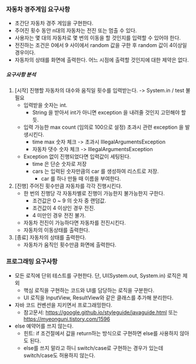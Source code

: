 ### 자동차 경주게임 요구사항
* 초간단 자동차 경주 게임을 구현한다.
* 주어진 횟수 동안 n대의 자동차는 전진 또는 멈출 수 있다.
* 사용자는 몇 대의 자동차로 몇 번의 이동을 할 것인지를 입력할 수 있어야 한다.
* 전진하는 조건은 0에서 9 사이에서 random 값을 구한 후 random 값이 4이상일 경우이다.
* 자동차의 상태를 화면에 출력한다. 어느 시점에 출력할 것인지에 대한 제약은 없다.

##### 요구사항 분석
1. [시작] 진행할 자동차의 대수와 움직일 횟수를 입력받는다. -> System.in / test 불필요
    * 입력받을 숫자는 int.
      - String 을 받아서 int가 아니면 exception 을 내려줄 것인지 고민해야 할 듯.
    * 입력 가능한 max count (임의로 100으로 설정) 초과시 관련 exception 을 발생시킨다.
      - time max 숫자 체크 -> 초과시 IllegalArgumentsException
      - 자동차 댓수 숫자 체크 -> IllegalArgumentsException
    * Exception 없이 진행되었다면 입력값이 세팅된다.
      - time 은 단순 숫자로 저장
      - cars 는 입력된 숫자만큼의 car 를 생성하여 리스트로 저장.
        - car 를 하나 만들 때 이름을 부여한다.
2. [진행] 주어진 횟수만큼 자동차를 각각 진행시킨다.
    * 한 번의 진행당 각 자동차별로 진행이 가능한지 불가능한지 구한다.
      * 조건값은 0 ~ 9 의 숫자 중 랜덤값.
      * 조건값이 4 이상인 경우 전진.
      * 4 미만인 경우 전진 불가.
    * 자동차 전진이 가능하다면 자동차를 전진시킨다.
    * 자동차의 이동상태를 출력한다.
3. [종료] 자동차의 상태를 출력한다.
    * 자동차가 움직인 횟수만큼 화면에 출력한다.

### 프로그래밍 요구사항
* 모든 로직에 단위 테스트를 구현한다. 단, UI(System.out, System.in) 로직은 제외
  * 핵심 로직을 구현하는 코드와 UI를 담당하는 로직을 구분한다.
  * UI 로직을 InputView, ResultView와 같은 클래스를 추가해 분리한다.
* 자바 코드 컨벤션을 지키면서 프로그래밍한다.
  * 참고문서: https://google.github.io/styleguide/javaguide.html 또는 https://myeonguni.tistory.com/1596
* else 예약어를 쓰지 않는다.
  * 힌트: if 조건절에서 값을 return하는 방식으로 구현하면 else를 사용하지 않아도 된다.
  * else를 쓰지 말라고 하니 switch/case로 구현하는 경우가 있는데 switch/case도 허용하지 않는다.